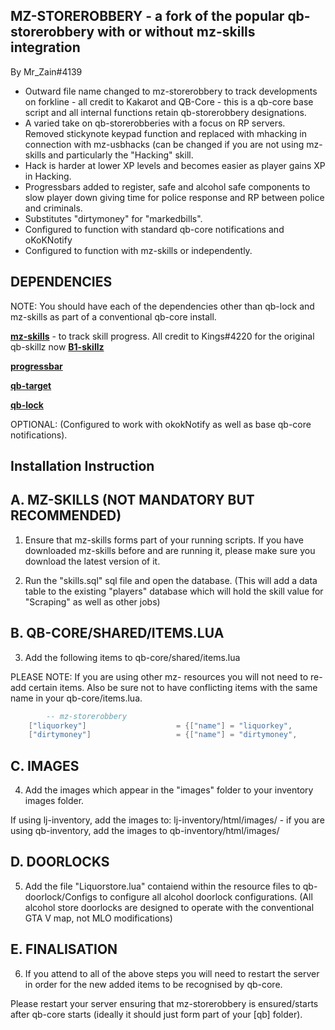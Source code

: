 ## MZ-STOREROBBERY - a fork of the popular qb-storerobbery with or without mz-skills integration

By Mr_Zain#4139

- Outward file name changed to mz-storerobbery to track developments on forkline - all credit to Kakarot and QB-Core - this is a qb-core base script and all internal functions retain qb-storerobbery designations.
- A varied take on qb-storerobberies with a focus on RP servers. Removed stickynote keypad function and replaced with mhacking in connection with mz-usbhacks (can be changed if you are not using mz-skills and particularly the "Hacking" skill.
- Hack is harder at lower XP levels and becomes easier as player gains XP in Hacking.
- Progressbars added to register, safe and alcohol safe components to slow player down giving time for police response and RP between police and criminals.
- Substitutes "dirtymoney" for "markedbills".
- Configured to function with standard qb-core notifications and oKoKNotify
- Configured to function with mz-skills or independently. 

## DEPENDENCIES

NOTE: You should have each of the dependencies other than qb-lock and mz-skills as part of a conventional qb-core install.

**[mz-skills](https://github.com/MrZainRP/mz-skills)** - to track skill progress. All credit to Kings#4220 for the original qb-skillz now **[B1-skillz](https://github.com/Burn-One-Studios/B1-skillz)**

**[progressbar](https://github.com/qbcore-framework/progressbar)**

**[qb-target](https://github.com/qbcore-framework/qb-target)**

**[qb-lock](https://github.com/Nathan-FiveM/qb-lock)**

OPTIONAL: (Configured to work with okokNotify as well as base qb-core notifications).

## Installation Instruction

## A. MZ-SKILLS (NOT MANDATORY BUT RECOMMENDED)

1. Ensure that mz-skills forms part of your running scripts. If you have downloaded mz-skills before and are running it, please make sure you download the latest version of it. 

2. Run the "skills.sql" sql file and open the database. (This will add a data table to the existing "players" database which will hold the skill value for "Scraping" as well as other jobs)

## B. QB-CORE/SHARED/ITEMS.LUA

3. Add the following items to qb-core/shared/items.lua 

PLEASE NOTE: If you are using other mz- resources you will not need to re-add certain items. Also be sure not to have conflicting items with the same name in your qb-core/items.lua.

```lua
		-- mz-storerobbery
	["liquorkey"] 					 = {["name"] = "liquorkey", 					["label"] = "Liquor Storeroom", 		["weight"] = 200, 		["type"] = "item", 		["image"] = "liquorkey.png", 			["unique"] = false, 		["useable"] = true, 	["shouldClose"] = false,   ["combinable"] = nil,   ["description"] = "A curious key with the label 'Liquor Storeroom'."},
    ["dirtymoney"]                   = {["name"] = "dirtymoney",                    ["label"] = "Dirty Money",              ["weight"] = 0,         ["type"] = "item",      ["image"] = "dirtymoney.png",           ["unique"] = false,		["useable"] = true,     ["shouldClose"] = false,    ["combinable"] = nil,  ["description"] = "The ill-gotten proceeds of criminal activity."},  
```

## C. IMAGES

4. Add the images which appear in the "images" folder to your inventory images folder. 

If using lj-inventory, add the images to: lj-inventory/html/images/ - if you are using qb-inventory, add the images to qb-inventory/html/images/

## D. DOORLOCKS

5. Add the file "Liquorstore.lua" contaiend within the resource files to qb-doorlock/Configs to configure all alcohol doorlock configurations. (All alcohol store doorlocks are designed to operate with the conventional GTA V map, not MLO modifications)

## E. FINALISATION

6. If you attend to all of the above steps you will need to restart the server in order for the new added items to be recognised by qb-core. 

Please restart your server ensuring that mz-storerobbery is ensured/starts after qb-core starts (ideally it should just form part of your [qb] folder).
